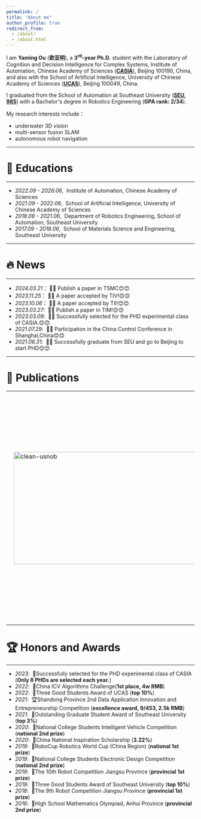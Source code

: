 ```yaml
---
permalink: /
title: "About me"
author_profile: true
redirect_from: 
  - /about/
  - /about.html
---
```


I am **Yaming Ou** (**欧亚明**), a **3<sup>rd</sup>-year Ph.D.** student with the Laboratory of Cognition and Decision Intelligence for Complex Systems, Institute of Automation, Chinese Academy of Sciences (**[CASIA](http://www.ia.cas.cn/)**), Beijing 100190, China, and also with the School of Artificial Intelligence, University of Chinese Academy of Sciences (**[UCAS](https://www.ucas.edu.cn/)**), Beijing 100049, China. 

I graduated from the School of Automation at Southeast University (**[SEU, 985](https://www.seu.edu.cn/)**) with a Bachelor's degree in Robotics Engineering (**GPA rank: 2/34**).

My research interests include：
- underwater 3D vision
- multi-sensor fusion SLAM
- autonomous robot navigation

---
# 📖 Educations
---
- *2022.09 - 2026.06*,&nbsp; Institute of Automation, Chinese Academy of Sciences
- *2021.09 - 2022.06*,&nbsp; School of Artificial Intelligence, University of Chinese Academy of Sciences
- *2018.06 - 2021.06*,&nbsp; Department of Robotics Engineering, School of Automation, Southeast University
- *2017.09 - 2018.06*,&nbsp; School of Materials Science and Engineering, Southeast University

---
# 🔥 News
---
- *2024.03.21*：&nbsp;🎉🎉 Publish a paper in TSMC😊😊
- *2023.11.25*：&nbsp;🎉🎉 A paper accepted by TIV!😊😊
- *2023.10.06*：&nbsp;🎉🎉 A paper accepted by TII!😊😊
- *2023.03.27*: &nbsp;🎉🎉 Publish a paper in TIM!😊😊
- *2023.03.09*: &nbsp;🎉🎉 Successfully selected for the PHD experimental class of CASIA.😊😊
- *2021.07.29*: &nbsp;🎉🎉 Participation in the China Control Conference in Shanghai,China😊😊
- *2021.06.31*: &nbsp;🎉🎉 Successfully graduate from SEU and go to Beijing to start PHD😊😊

---
# 📝 Publications 
---
<!--<div class='paper-box'><div class='paper-box-image'><div><div class="badge">NeurIPS 2019</div><img src='../images/500x300.png' alt="sym" width="50%"></div></div>
<div class='paper-box-text' markdown="1">

[FastSpeech: Fast, Robust and Controllable Text to Speech](https://papers.nips.cc/paper/8580-fastspeech-fast-robust-and-controllable-text-to-speech.pdf) \\
**Yi Ren**, Yangjun Ruan, Xu Tan, Tao Qin, Sheng Zhao, Zhou Zhao, Tie-Yan Liu

</div>
</div>
-->
<table style="width:100%;border:none;border-spacing:0px;border-collapse:separate;margin-right:auto;margin-left:auto;">
  <tbody>
    <tr>
      <td style="padding:20px;width:30%;vertical-align:middle;border:none;">
        <img src="../images/500x300.png" alt="clean-usnob" width="500" height="300">
      </td>
      <td style="padding:20px;width:70%;vertical-align:middle;border:none;">
        <a href="https://arxiv.org/abs/2303.11846" target="_blank">
          <papertitle>Dynamic models for Planar Peristaltic Locomotion of a Metameric Earthworm-like Robot</papertitle>
        </a>
        <br>
        Qinyan Zhou,
        Hongbin Fang,
        <strong>Zhihai Bi</strong>,
        Jian Xu
        <br>
        <em>arXiv:2303.11846</em>, 2023
        <br>
        <!-- <a href="https://ieeexplore.ieee.org/abstract/document/10011960/" target="_blank">paper</a> -->
        <p>The proposed model represents a significant advancement in the field of metameric robotics and has the potential to enhance the performance of earthworm-like robots in a variety of challenging environments.</p>
      </td>
    </tr>
  </tbody>
</table>



---
# 🏆 Honors and Awards
---
- *2023*:&nbsp; 📜Successfully selected for the PHD experimental class of CASIA (**Only 8 PHDs are selected each year.**)
- *2022*:&nbsp; 🥇China ICV Algorithms Challenge(**1st place, 4w RMB**)
- *2022*:&nbsp; 📜Three Good Students Award of UCAS (**top 10%**)
- *2021*:&nbsp; 🏆Shandong Province 2nd Data Application Innovation and Entrepreneurship Competition (**excellence award, 9/453, 2.5k RMB**)
- *2021*:&nbsp; 📜Outstanding Graduate Student Award of Southeast University (**top 3%**)
- *2020*:&nbsp; 🥈National College Students Intelligent Vehicle Competition (**national 2nd prize**)
- *2020*:&nbsp; 📜China National Inspiration Scholarship (**3.22%**)
- *2019*:&nbsp; 🥇RoboCup Robotics World Cup (China Region) (**national 1st prize**)
- *2019*:&nbsp; 🥈National College Students Electronic Design Competition (**national 2nd prize**)
- *2019*:&nbsp; 🥇The 10th Robot Competition Jiangsu Province (**provincial 1st prize**)
- *2019*:&nbsp; 📜Three Good Students Award of Southeast University (**top 10%**)
- *2018*:&nbsp; 🥇The 9th Robot Competition Jiangsu Province (**provincial 1st prize**)
- *2016*:&nbsp; 🥈High School Mathematics Olympiad, Anhui Province (**provincial 2nd prize**)
